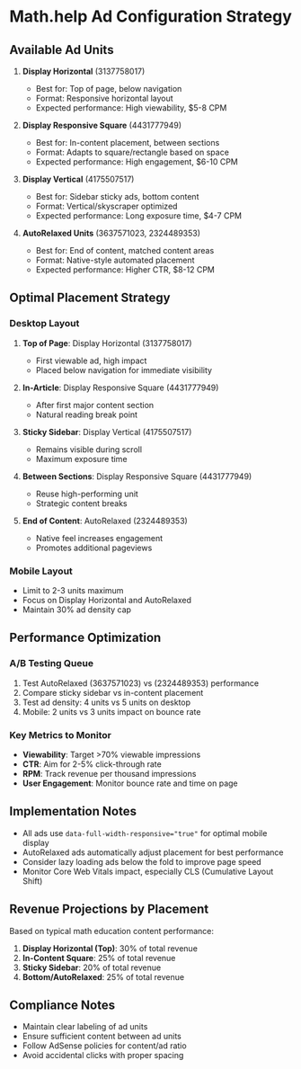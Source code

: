# Math.help Ad Configuration Strategy

## Available Ad Units

1. **Display Horizontal** (3137758017)
   - Best for: Top of page, below navigation
   - Format: Responsive horizontal layout
   - Expected performance: High viewability, $5-8 CPM

2. **Display Responsive Square** (4431777949)
   - Best for: In-content placement, between sections
   - Format: Adapts to square/rectangle based on space
   - Expected performance: High engagement, $6-10 CPM

3. **Display Vertical** (4175507517)
   - Best for: Sidebar sticky ads, bottom content
   - Format: Vertical/skyscraper optimized
   - Expected performance: Long exposure time, $4-7 CPM

4. **AutoRelaxed Units** (3637571023, 2324489353)
   - Best for: End of content, matched content areas
   - Format: Native-style automated placement
   - Expected performance: Higher CTR, $8-12 CPM

## Optimal Placement Strategy

### Desktop Layout
1. **Top of Page**: Display Horizontal (3137758017)
   - First viewable ad, high impact
   - Placed below navigation for immediate visibility

2. **In-Article**: Display Responsive Square (4431777949)
   - After first major content section
   - Natural reading break point

3. **Sticky Sidebar**: Display Vertical (4175507517)
   - Remains visible during scroll
   - Maximum exposure time

4. **Between Sections**: Display Responsive Square (4431777949)
   - Reuse high-performing unit
   - Strategic content breaks

5. **End of Content**: AutoRelaxed (2324489353)
   - Native feel increases engagement
   - Promotes additional pageviews

### Mobile Layout
- Limit to 2-3 units maximum
- Focus on Display Horizontal and AutoRelaxed
- Maintain 30% ad density cap

## Performance Optimization

### A/B Testing Queue
1. Test AutoRelaxed (3637571023) vs (2324489353) performance
2. Compare sticky sidebar vs in-content placement
3. Test ad density: 4 units vs 5 units on desktop
4. Mobile: 2 units vs 3 units impact on bounce rate

### Key Metrics to Monitor
- **Viewability**: Target >70% viewable impressions
- **CTR**: Aim for 2-5% click-through rate
- **RPM**: Track revenue per thousand impressions
- **User Engagement**: Monitor bounce rate and time on page

## Implementation Notes

- All ads use `data-full-width-responsive="true"` for optimal mobile display
- AutoRelaxed ads automatically adjust placement for best performance
- Consider lazy loading ads below the fold to improve page speed
- Monitor Core Web Vitals impact, especially CLS (Cumulative Layout Shift)

## Revenue Projections by Placement

Based on typical math education content performance:

1. **Display Horizontal (Top)**: 30% of total revenue
2. **In-Content Square**: 25% of total revenue  
3. **Sticky Sidebar**: 20% of total revenue
4. **Bottom/AutoRelaxed**: 25% of total revenue

## Compliance Notes

- Maintain clear labeling of ad units
- Ensure sufficient content between ad units
- Follow AdSense policies for content/ad ratio
- Avoid accidental clicks with proper spacing